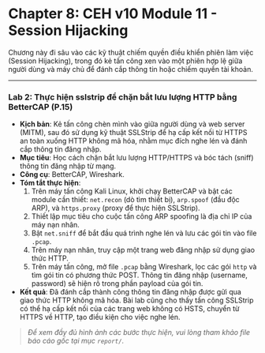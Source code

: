 # Chapter 8: CEH v10 Module 11 - Session Hijacking

Chương này đi sâu vào các kỹ thuật chiếm quyền điều khiển phiên làm việc (Session Hijacking), trong đó kẻ tấn công xen vào một phiên hợp lệ giữa người dùng và máy chủ để đánh cắp thông tin hoặc chiếm quyền tài khoản.

---

### Lab 2: Thực hiện sslstrip để chặn bắt lưu lượng HTTP bằng BetterCAP (P.15)

- **Kịch bản**: Kẻ tấn công chèn mình vào giữa người dùng và web server (MITM), sau đó sử dụng kỹ thuật SSLStrip để hạ cấp kết nối từ HTTPS an toàn xuống HTTP không mã hóa, nhằm mục đích nghe lén và đánh cắp thông tin đăng nhập.
- **Mục tiêu**: Học cách chặn bắt lưu lượng HTTP/HTTPS và bóc tách (sniff) thông tin đăng nhập từ mạng.
- **Công cụ**: BetterCAP, Wireshark.
- **Tóm tắt thực hiện**:
  1. Trên máy tấn công Kali Linux, khởi chạy BetterCAP và bật các module cần thiết: `net.recon` (dò tìm thiết bị), `arp.spoof` (đầu độc ARP), và `https.proxy` (proxy để thực hiện SSLStrip).
  2. Thiết lập mục tiêu cho cuộc tấn công ARP spoofing là địa chỉ IP của máy nạn nhân.
  3. Bật `net.sniff` để bắt đầu quá trình nghe lén và lưu các gói tin vào file `.pcap`.
  4. Trên máy nạn nhân, truy cập một trang web đăng nhập sử dụng giao thức HTTP.
  5. Trên máy tấn công, mở file `.pcap` bằng Wireshark, lọc các gói `http` và tìm gói tin có phương thức POST. Thông tin đăng nhập (username, password) sẽ hiện rõ trong phần payload của gói tin.
- **Kết quả**: Đã đánh cắp thành công thông tin đăng nhập được gửi qua giao thức HTTP không mã hóa. Bài lab cũng cho thấy tấn công SSLStrip có thể hạ cấp kết nối của các trang web không có HSTS, chuyển từ HTTPS về HTTP, tạo điều kiện cho việc nghe lén.

> *Để xem đầy đủ hình ảnh các bước thực hiện, vui lòng tham khảo file báo cáo gốc tại mục `report/`.*
